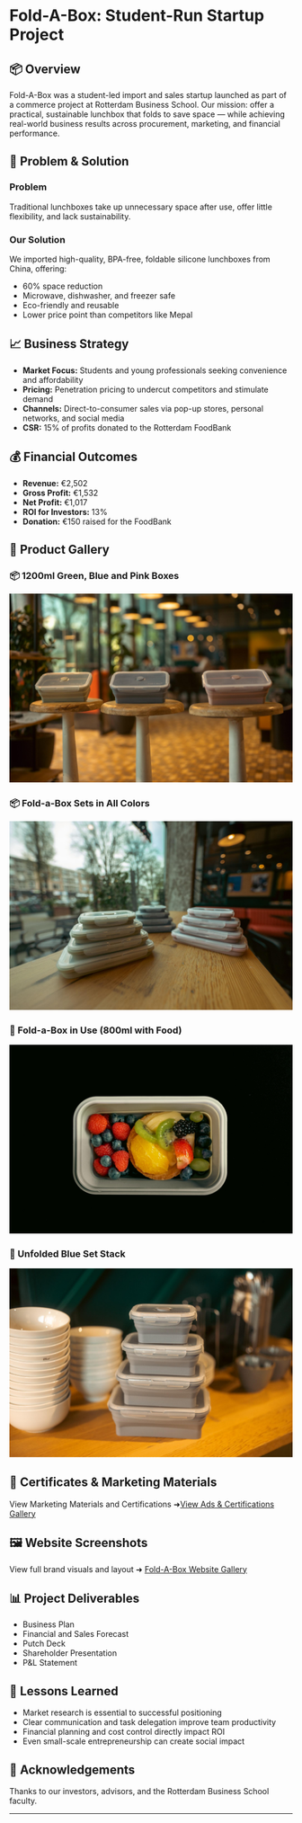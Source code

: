 # Fold-A-Box: Student-Run Startup Project

## 📦 Overview
Fold-A-Box was a student-led import and sales startup launched as part of a commerce project at Rotterdam Business School. Our mission: offer a practical, sustainable lunchbox that folds to save space — while achieving real-world business results across procurement, marketing, and financial performance.

## 🎯 Problem & Solution
### Problem
Traditional lunchboxes take up unnecessary space after use, offer little flexibility, and lack sustainability.

### Our Solution
We imported high-quality, BPA-free, foldable silicone lunchboxes from China, offering:
- 60% space reduction
- Microwave, dishwasher, and freezer safe
- Eco-friendly and reusable
- Lower price point than competitors like Mepal

## 📈 Business Strategy
- **Market Focus:** Students and young professionals seeking convenience and affordability
- **Pricing:** Penetration pricing to undercut competitors and stimulate demand
- **Channels:** Direct-to-consumer sales via pop-up stores, personal networks, and social media
- **CSR:** 15% of profits donated to the Rotterdam FoodBank

## 💰 Financial Outcomes
- **Revenue:** €2,502
- **Gross Profit:** €1,532
- **Net Profit:** €1,017
- **ROI for Investors:** 13%
- **Donation:** €150 raised for the FoodBank

## 📸 Product Gallery

### 📦 1200ml Green, Blue and Pink Boxes
![1200ml Boxes](./01_1200ml_Green_Blue_Pink.jpg)

### 📦 Fold-a-Box Sets in All Colors
![Fold-a-Box Sets](./02_FoldABox_Sets_Green_Blue_Pink.jpg)

### 🍓 Fold-a-Box in Use (800ml with Food)
![Box with Fruit](./03_800ml_Green_Box_With_Food.jpg)

### 🔄 Unfolded Blue Set Stack
![Unfolded Blue Set](./04_Unfolded_Blue_Set.jpg)

## 🏅 Certificates & Marketing Materials

View Marketing Materials and Certifications ➜[View Ads & Certifications Gallery](./gallery-ads/README.md)

## 🖼️ Website Screenshots
View full brand visuals and layout ➜ [Fold-A-Box Website Gallery](./gallery/README.md)

## 📊 Project Deliverables
- Business Plan 
- Financial and Sales Forecast
- Putch Deck
- Shareholder Presentation
- P&L Statement 

## 🧠 Lessons Learned
- Market research is essential to successful positioning
- Clear communication and task delegation improve team productivity
- Financial planning and cost control directly impact ROI
- Even small-scale entrepreneurship can create social impact

## 🙌 Acknowledgements
Thanks to our investors, advisors, and the Rotterdam Business School faculty.

---
